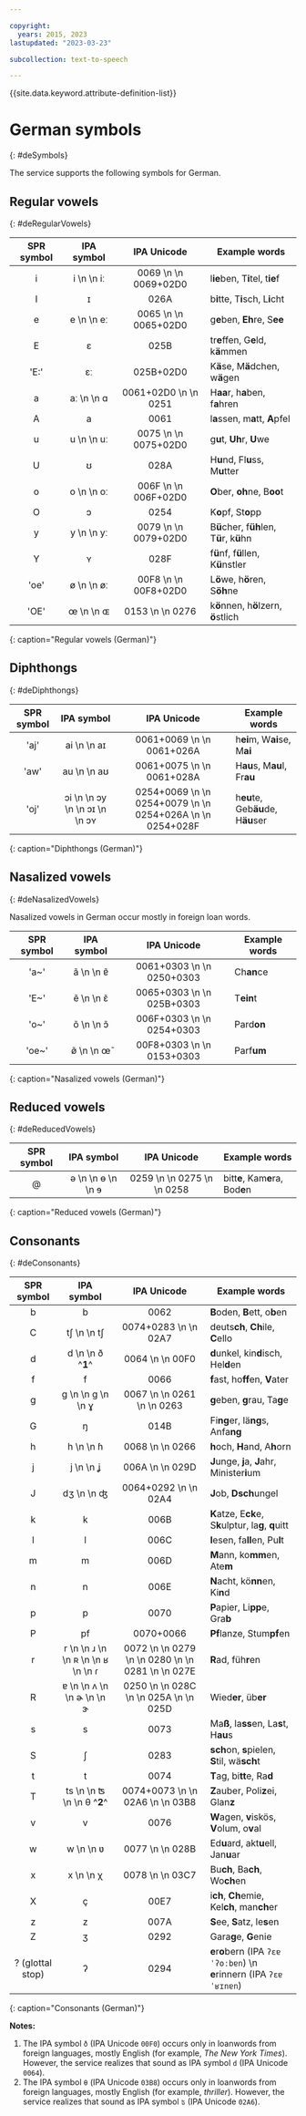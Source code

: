 ```yaml
---

copyright:
  years: 2015, 2023
lastupdated: "2023-03-23"

subcollection: text-to-speech

---
```


{{site.data.keyword.attribute-definition-list}}

# German symbols
{: #deSymbols}

The service supports the following symbols for German.

## Regular vowels
{: #deRegularVowels}

| SPR symbol | IPA symbol | IPA Unicode | Example words |
|:----------:|:----------:|:-----------:|---------------|
| i | i  \n   \n &#105;&#720; | 0069  \n   \n 0069+02D0 | l**ie**ben, T**i**tel, t**ie**f |
| I | &#618; | 026A | b**i**tte, T**i**sch, L**i**cht |
| e | e  \n   \n &#101;&#720; | 0065  \n   \n 0065+02D0 | g**e**ben, **Eh**re, S**ee** |
| E | &#603; | 025B | tr**e**ffen, G**e**ld, k**ä**mmen |
| 'E:' | &#603;&#720; | 025B+02D0 | K**ä**se, M**ä**dchen, w**ä**gen |
| a | &#97;&#720;  \n   \n &#593; | 0061+02D0  \n   \n 0251 | H**aa**r, h**a**ben, f**a**hren |
| A | a | 0061 | l**a**ssen, m**a**tt, **A**pfel |
| u | u  \n   \n &#117;&#720; | 0075  \n   \n 0075+02D0 | g**u**t, **Uh**r, **U**we |
| U | &#650; | 028A | H**u**nd, Fl**u**ss, M**u**tter |
| o | o  \n   \n &#111;&#720; | 006F  \n   \n 006F+02D0 | **O**ber, **oh**ne, B**oo**t |
| O | &#596; | 0254 | K**o**pf, St**o**pp |
| y | y  \n   \n &#121;&#720; | 0079  \n   \n 0079+02D0 | B**ü**cher, f**üh**len, T**ü**r, k**ü**hn |
| Y | &#655; | 028F | f**ü**nf, f**ü**llen, K**ü**nstler |
| 'oe' | &#248;  \n   \n &#248;&#720; | 00F8  \n   \n 00F8+02D0 | L**ö**we, h**ö**ren, S**öh**ne |
| 'OE' | &#339;  \n   \n &#630; | 0153  \n   \n 0276 | k**ö**nnen, h**ö**lzern, **ö**stlich |
{: caption="Regular vowels (German)"}

## Diphthongs
{: #deDiphthongs}

| SPR symbol | IPA symbol | IPA Unicode | Example words |
|:----------:|:----------:|:-----------:|---------------|
| 'aj' | &#97;&#105;  \n   \n &#97;&#618; | 0061+0069  \n   \n 0061+026A | h**ei**m, W**ai**se, M**ai** |
| 'aw' | &#97;&#117;  \n   \n &#97;&#650; | 0061+0075  \n   \n 0061+028A | H**au**s, M**au**l, Fr**au** |
| 'oj' | &#596;&#105;  \n   \n &#596;&#121;  \n   \n &#596;&#618;  \n   \n &#596;&#655; | 0254+0069  \n   \n 0254+0079  \n   \n 0254+026A  \n   \n 0254+028F | h**eu**te, Geb**äu**de, H**äu**ser |
{: caption="Diphthongs (German)"}

## Nasalized vowels
{: #deNasalizedVowels}

Nasalized vowels in German occur mostly in foreign loan words.

| SPR symbol | IPA symbol | IPA Unicode | Example words |
|:----------:|:----------:|:-----------:|---------------|
| 'a~' | &#97;&#771;  \n   \n &#592;&#771; | 0061+0303  \n   \n 0250+0303 | Ch**an**ce |
| 'E~' | &#101;&#771;  \n   \n &#603;&#771; | 0065+0303  \n   \n 025B+0303 | T**ein**t |
| 'o~' | &#111;&#771;  \n   \n &#596;&#771; | 006F+0303  \n   \n 0254+0303 | Pard**on** |
| 'oe~' | &#248;&#771;  \n   \n &#339;&#771; | 00F8+0303  \n   \n 0153+0303 | Parf**um** |
{: caption="Nasalized vowels (German)"}

## Reduced vowels
{: #deReducedVowels}

| SPR symbol | IPA symbol | IPA Unicode | Example words |
|:----------:|:----------:|:-----------:|---------------|
| @ | &#601;  \n   \n &#629;  \n   \n &#600; | 0259  \n   \n 0275  \n   \n 0258 | bitt**e**, Kam**e**ra, Bod**e**n |
{: caption="Reduced vowels (German)"}

## Consonants
{: #deConsonants}

| SPR symbol | IPA symbol | IPA Unicode | Example words |
|:----------:|:----------:|:-----------:|---------------|
| b | b | 0062 | **B**oden, **B**ett, o**b**en |
| C | &#116;&#643;  \n   \n &#116;&#643; | 0074+0283  \n   \n 02A7 | deuts**ch**, **Ch**ile, **C**ello |
| d | d  \n   \n &#240; ^**1**^ | 0064  \n   \n 00F0 | **d**unkel, kin**d**isch, Hel**d**en |
| f | f | 0066 | **f**ast, ho**ff**en, **V**ater |
| g | g  \n   \n &#609;  \n   \n &#611; | 0067  \n   \n 0261  \n   \n 0263 | **g**eben, **g**rau, Ta**g**e |
| G | &#331; | 014B | Fi**ng**er, lä**ng**s, Anfa**ng** |
| h | h  \n   \n &#614; | 0068  \n   \n 0266 | **h**och, **H**and, A**h**orn |
| j | j  \n   \n &#669; | 006A  \n   \n 029D | **J**unge, **j**a, **J**ahr, Minister**i**um |
| J | &#100;&#658;  \n   \n &#676; | 0064+0292  \n   \n 02A4 | **J**ob, **Dsch**ungel |
| k | k | 006B | **K**atze, E**ck**e, S**k**ulptur, la**g**, **q**uitt |
| l | l | 006C | **l**esen, fa**ll**en, Pu**l**t |
| m | m | 006D | **M**ann, ko**mm**en, Ate**m** |
| n | n | 006E | **N**acht, kö**nn**en, Ki**n**d |
| p | p | 0070 | **P**apier, Li**pp**e, Gra**b** |
| P | &#112;&#102; | 0070+0066 | **Pf**lanze, Stum**pf**en |
| r | r  \n   \n &#633;  \n   \n &#640;  \n   \n &#641;  \n   \n &#638; | 0072  \n   \n 0279  \n   \n 0280  \n   \n 0281  \n   \n 027E | **R**ad, füh**r**en |
| R | &#592;  \n   \n &#652;  \n   \n &#602;  \n   \n &#605; | 0250  \n   \n 028C  \n   \n 025A  \n   \n 025D | Wied**er**, üb**er** |
| s | s | 0073 | Ma**ß**, la**ss**en, La**s**t, H**au**s |
| S | &#643; | 0283 | **sch**on, **s**pielen, **S**til, wä**sch**t |
| t | t | 0074 | **T**ag, bi**tt**e, Ra**d** |
| T | &#116;&#115;  \n   \n &#678;  \n   \n &#952; ^**2**^ | 0074+0073  \n   \n 02A6  \n   \n 03B8 | **Z**auber, Poli**z**ei, Glan**z** |
| v | v | 0076 | **W**agen, **v**iskös, **V**olum, o**v**al |
| w | w  \n   \n &#651; | 0077  \n   \n 028B | Ed**u**ard, akt**u**ell, Jan**u**ar |
| x | x  \n   \n &#967; | 0078  \n   \n 03C7 | Bu**ch**, Ba**ch**, Wo**ch**en |
| X | &#231; | 00E7 | i**ch**, **Ch**emie, Kel**ch**, man**ch**er |
| z | z | 007A | **S**ee, **S**atz, le**s**en |
| Z | &#658; | 0292 | Gara**g**e, **G**enie |
| ? (glottal stop) | &#660; | 0294 | **e**r**o**bern (IPA `ʔɛɐˈʔoːbɐn`)  \n **e**rinnern (IPA `ʔɛɐˈʁɪnɐn`) |
{: caption="Consonants (German)"}

**Notes:**

1.  The IPA symbol `ð` (IPA Unicode `00F0`) occurs only in loanwords from foreign languages, mostly English (for example, *The New York Times*). However, the service realizes that sound as IPA symbol `d` (IPA Unicode `0064`).
1.  The IPA symbol `θ` (IPA Unicode `03B8`) occurs only in loanwords from foreign languages, mostly English (for example, *thriller*). However, the service realizes that sound as IPA symbol `ʦ` (IPA Unicode `02A6`).
